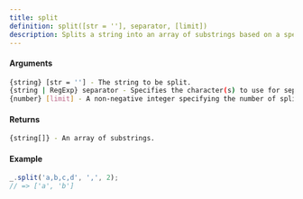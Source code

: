 ```yaml
---
title: split
definition: split([str = ''], separator, [limit])
description: Splits a string into an array of substrings based on a specified separator.
---
```



#### Arguments


```bash
{string} [str = ''] - The string to be split.
{string | RegExp} separator - Specifies the character(s) to use for separating the string.
{number} [limit] - A non-negative integer specifying the number of splits.
```


#### Returns


```bash
{string[]} - An array of substrings.
```


#### Example


```ts
_.split('a,b,c,d', ',', 2);
// => ['a', 'b']
```